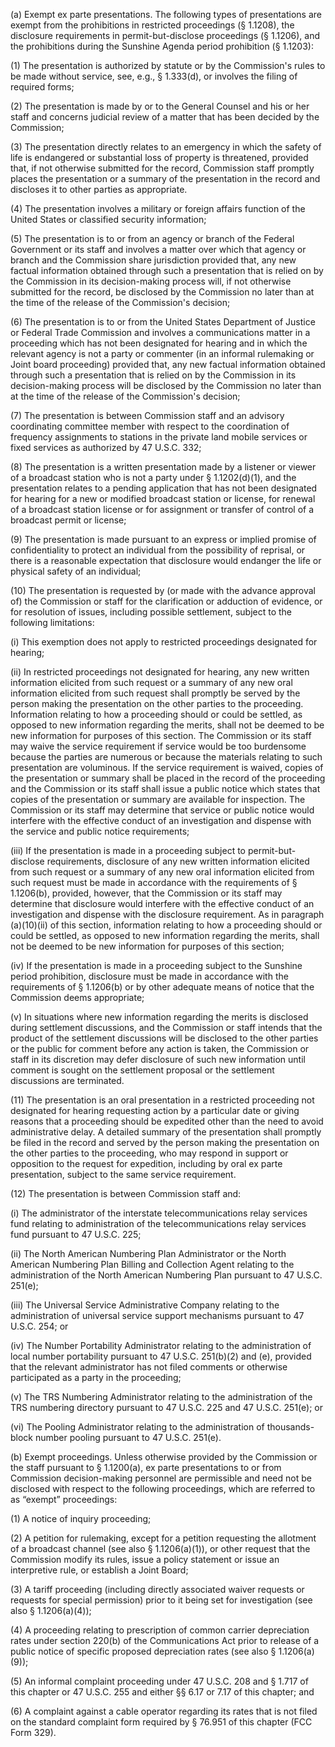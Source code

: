 (a) Exempt ex parte presentations. The following types of presentations are exempt from the prohibitions in restricted proceedings (§ 1.1208), the disclosure requirements in permit-but-disclose proceedings (§ 1.1206), and the prohibitions during the Sunshine Agenda period prohibition (§ 1.1203):

(1) The presentation is authorized by statute or by the Commission's rules to be made without service, see, e.g., § 1.333(d), or involves the filing of required forms;

(2) The presentation is made by or to the General Counsel and his or her staff and concerns judicial review of a matter that has been decided by the Commission;

(3) The presentation directly relates to an emergency in which the safety of life is endangered or substantial loss of property is threatened, provided that, if not otherwise submitted for the record, Commission staff promptly places the presentation or a summary of the presentation in the record and discloses it to other parties as appropriate.

(4) The presentation involves a military or foreign affairs function of the United States or classified security information;

(5) The presentation is to or from an agency or branch of the Federal Government or its staff and involves a matter over which that agency or branch and the Commission share jurisdiction provided that, any new factual information obtained through such a presentation that is relied on by the Commission in its decision-making process will, if not otherwise submitted for the record, be disclosed by the Commission no later than at the time of the release of the Commission's decision;

(6) The presentation is to or from the United States Department of Justice or Federal Trade Commission and involves a communications matter in a proceeding which has not been designated for hearing and in which the relevant agency is not a party or commenter (in an informal rulemaking or Joint board proceeding) provided that, any new factual information obtained through such a presentation that is relied on by the Commission in its decision-making process will be disclosed by the Commission no later than at the time of the release of the Commission's decision;
                

(7) The presentation is between Commission staff and an advisory coordinating committee member with respect to the coordination of frequency assignments to stations in the private land mobile services or fixed services as authorized by 47 U.S.C. 332;

(8) The presentation is a written presentation made by a listener or viewer of a broadcast station who is not a party under § 1.1202(d)(1), and the presentation relates to a pending application that has not been designated for hearing for a new or modified broadcast station or license, for renewal of a broadcast station license or for assignment or transfer of control of a broadcast permit or license;

(9) The presentation is made pursuant to an express or implied promise of confidentiality to protect an individual from the possibility of reprisal, or there is a reasonable expectation that disclosure would endanger the life or physical safety of an individual;

(10) The presentation is requested by (or made with the advance approval of) the Commission or staff for the clarification or adduction of evidence, or for resolution of issues, including possible settlement, subject to the following limitations:

(i) This exemption does not apply to restricted proceedings designated for hearing;

(ii) In restricted proceedings not designated for hearing, any new written information elicited from such request or a summary of any new oral information elicited from such request shall promptly be served by the person making the presentation on the other parties to the proceeding. Information relating to how a proceeding should or could be settled, as opposed to new information regarding the merits, shall not be deemed to be new information for purposes of this section. The Commission or its staff may waive the service requirement if service would be too burdensome because the parties are numerous or because the materials relating to such presentation are voluminous. If the service requirement is waived, copies of the presentation or summary shall be placed in the record of the proceeding and the Commission or its staff shall issue a public notice which states that copies of the presentation or summary are available for inspection. The Commission or its staff may determine that service or public notice would interfere with the effective conduct of an investigation and dispense with the service and public notice requirements;

(iii) If the presentation is made in a proceeding subject to permit-but-disclose requirements, disclosure of any new written information elicited from such request or a summary of any new oral information elicited from such request must be made in accordance with the requirements of § 1.1206(b), provided, however, that the Commission or its staff may determine that disclosure would interfere with the effective conduct of an investigation and dispense with the disclosure requirement. As in paragraph (a)(10)(ii) of this section, information relating to how a proceeding should or could be settled, as opposed to new information regarding the merits, shall not be deemed to be new information for purposes of this section;
                

(iv) If the presentation is made in a proceeding subject to the Sunshine period prohibition, disclosure must be made in accordance with the requirements of § 1.1206(b) or by other adequate means of notice that the Commission deems appropriate;

(v) In situations where new information regarding the merits is disclosed during settlement discussions, and the Commission or staff intends that the product of the settlement discussions will be disclosed to the other parties or the public for comment before any action is taken, the Commission or staff in its discretion may defer disclosure of such new information until comment is sought on the settlement proposal or the settlement discussions are terminated.

(11) The presentation is an oral presentation in a restricted proceeding not designated for hearing requesting action by a particular date or giving reasons that a proceeding should be expedited other than the need to avoid administrative delay. A detailed summary of the presentation shall promptly be filed in the record and served by the person making the presentation on the other parties to the proceeding, who may respond in support or opposition to the request for expedition, including by oral ex parte presentation, subject to the same service requirement.

(12) The presentation is between Commission staff and:

(i) The administrator of the interstate telecommunications relay services fund relating to administration of the telecommunications relay services fund pursuant to 47 U.S.C. 225;

(ii) The North American Numbering Plan Administrator or the North American Numbering Plan Billing and Collection Agent relating to the administration of the North American Numbering Plan pursuant to 47 U.S.C. 251(e);

(iii) The Universal Service Administrative Company relating to the administration of universal service support mechanisms pursuant to 47 U.S.C. 254; or

(iv) The Number Portability Administrator relating to the administration of local number portability pursuant to 47 U.S.C. 251(b)(2) and (e), provided that the relevant administrator has not filed comments or otherwise participated as a party in the proceeding;

(v) The TRS Numbering Administrator relating to the administration of the TRS numbering directory pursuant to 47 U.S.C. 225 and 47 U.S.C. 251(e); or

(vi) The Pooling Administrator relating to the administration of thousands-block number pooling pursuant to 47 U.S.C. 251(e).

(b) Exempt proceedings. Unless otherwise provided by the Commission or the staff pursuant to § 1.1200(a), ex parte presentations to or from Commission decision-making personnel are permissible and need not be disclosed with respect to the following proceedings, which are referred to as “exempt” proceedings:

(1) A notice of inquiry proceeding;

(2) A petition for rulemaking, except for a petition requesting the allotment of a broadcast channel (see also § 1.1206(a)(1)), or other request that the Commission modify its rules, issue a policy statement or issue an interpretive rule, or establish a Joint Board;

(3) A tariff proceeding (including directly associated waiver requests or requests for special permission) prior to it being set for investigation (see also § 1.1206(a)(4));

(4) A proceeding relating to prescription of common carrier depreciation rates under section 220(b) of the Communications Act prior to release of a public notice of specific proposed depreciation rates (see also § 1.1206(a)(9));

(5) An informal complaint proceeding under 47 U.S.C. 208 and § 1.717 of this chapter or 47 U.S.C. 255 and either §§ 6.17 or 7.17 of this chapter; and

(6) A complaint against a cable operator regarding its rates that is not filed on the standard complaint form required by § 76.951 of this chapter (FCC Form 329).
                

